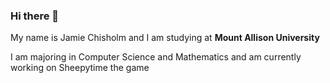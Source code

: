 ### Hi there 👋

My name is Jamie Chisholm and I am studying at **Mount Allison University**

I am majoring in Computer Science and Mathematics and am currently working on Sheepytime the game




<!--
**jachisholm6/jachisholm6** is a ✨ _special_ ✨ repository because its `README.md` (this file) appears on your GitHub profile.

Here are some ideas to get you started:

- 🔭 I’m currently working on ...
- 🌱 I’m currently learning ...
- 👯 I’m looking to collaborate on ...
- 🤔 I’m looking for help with ...
- 💬 Ask me about ...
- 📫 How to reach me: ...
- 😄 Pronouns: ...
- ⚡ Fun fact: ...
-->

